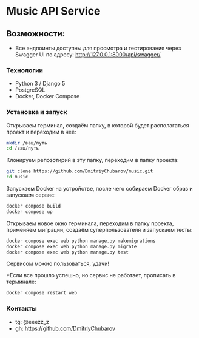 # Music API Service

## Возможности:
- Все эндпоинты доступны для просмотра и тестирования через Swagger UI по адресу: http://127.0.0.1:8000/api/swagger/

### Технологии

- Python 3 / Django 5
- PostgreSQL
- Docker, Docker Compose

### Установка и запуск

Открываем терминал, создаём папку, в которой будет располагаться проект и переходим в неё:
```bash
mkdir /ваш/путь
cd /ваш/путь
```
Клонируем репозотирий в эту папку, переходим в папку проекта:
```bash 
git clone https://github.com/DmitriyChubarov/music.git
cd music
```
Запускаем Docker на устройстве, после чего собираем Docker образ и запускаем сервис:
```bash
docker compose build
docker compose up
```
Открываем новое окно терминала, переходим в папку проекта, применяем миграции, создаём суперпользователя и запускаем тесты:
```bash
docker compose exec web python manage.py makemigrations
docker compose exec web python manage.py migrate
docker compose exec web python manage.py test
```
Сервисом можно пользоваться, удачи!

*Если все прошло успешно, но сервис не работает, прописать в терминале:
```bash
docker compose restart web
```
  
### Контакты
- tg: @eeezz_z
- gh: https://github.com/DmitriyChubarov

